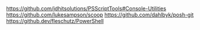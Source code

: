 https://github.com/jdhitsolutions/PSScriptTools#Console-Utilities
https://github.com/lukesampson/scoop
https://github.com/dahlbyk/posh-git
https://github.dev/fleschutz/PowerShell
